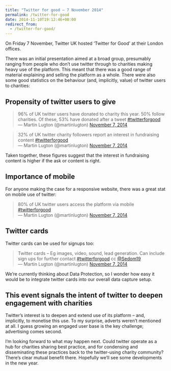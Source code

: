 ```yaml
---
title: "Twitter for good – 7 November 2014"
permalink: /twitter-for-good
date: 2014-11-10T19:12:46+00:00
redirect_from:
  - /twitter-for-good/
---
```


On Friday 7 November, Twitter UK hosted ‘Twitter for Good’ at their London offices.

There was an initial presentation aimed at a broad group, presumably ranging from people who don’t use twitter through to charities making heavy use of the platform. This meant that there was a good range of material explaining and selling the platform as a whole. There were also some good statistics on the behaviour (and, implicitly, value) of twitter users to charities:

## Propensity of twitter users to give

> 96% of UK twitter users have donated to charity this year. 50% follow charities. Of these, 53% have donated after a tweet [#twitterforgood](https://twitter.com/hashtag/twitterforgood?src=hash&ref_src=twsrc%5Etfw)  
> — Martin Lugton (@martinlugton) [November 7, 2014](https://twitter.com/martinlugton/status/530727776161386496?ref_src=twsrc%5Etfw)

> 32% of UK twitter charity followers report an interest in fundraising content [#twitterforgood](https://twitter.com/hashtag/twitterforgood?src=hash&ref_src=twsrc%5Etfw)  
> — Martin Lugton (@martinlugton) [November 7, 2014](https://twitter.com/martinlugton/status/530728369978343425?ref_src=twsrc%5Etfw)

Taken together, these figures suggest that the interest in fundraising content is higher if the ask or content is right.

## Importance of mobile

For anyone making the case for a responsive website, there was a great stat on mobile use of twitter:

> 80% of UK twitter users access the platform via mobile [#twitterforgood](https://twitter.com/hashtag/twitterforgood?src=hash&ref_src=twsrc%5Etfw)  
> — Martin Lugton (@martinlugton) [November 7, 2014](https://twitter.com/martinlugton/status/530726508412022784?ref_src=twsrc%5Etfw)

## Twitter cards

Twitter cards can be used for signups too:

> Twitter cards – Eg images, video, sound, lead generation. Can include sign ups for further contact [#twitterforgood](https://twitter.com/hashtag/twitterforgood?src=hash&ref_src=twsrc%5Etfw) cc [@Sedom19](https://twitter.com/Sedom19?ref_src=twsrc%5Etfw)  
> — Martin Lugton (@martinlugton) [November 7, 2014](https://twitter.com/martinlugton/status/530744760982831105?ref_src=twsrc%5Etfw)

We’re currently thinking about Data Protection, so I wonder how easy it would be to integrate twitter cards into our overall data capture setup.

## This event signals the intent of twitter to deepen engagement with charities

Twitter’s interest is to deepen and extend use of its platform – and, implicitly, to monetise this use. To my surprise, adverts weren’t mentioned at all. I guess growing an engaged user base is the key challenge; advertising comes second.

I’m looking forward to what may happen next. Could twitter operate as a hub for charities sharing best practice, and for condensing and disseminating these practices back to the twitter-using charity community? There’s clear mutual benefit there. Hopefully we’ll see some developments in the new year.